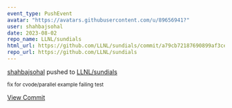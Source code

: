 ```yaml
---
event_type: PushEvent
avatar: "https://avatars.githubusercontent.com/u/89656941?"
user: shahbajsohal
date: 2023-08-02
repo_name: LLNL/sundials
html_url: https://github.com/LLNL/sundials/commit/a79cb72187690899af3ceec061cbc2b239a3dba4
repo_url: https://github.com/LLNL/sundials
---
```


<a href='https://github.com/shahbajsohal' target='_blank'>shahbajsohal</a> pushed to <a href='https://github.com/LLNL/sundials' target='_blank'>LLNL/sundials</a>

<small>fix for cvode/parallel example failing test</small>

<a href='https://github.com/LLNL/sundials/commit/a79cb72187690899af3ceec061cbc2b239a3dba4' target='_blank'>View Commit</a>